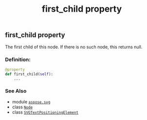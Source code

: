 ﻿---
title: first_child property
second_title: Aspose.SVG for Python via .NET API References
description: 
type: docs
weight: 720
url: /python-net/aspose.svg/svgtextpositioningelement/first_child/
is_root: false
---

## first_child property


The first child of this node. If there is no such node, this returns null.
### Definition:
```python
@property
def first_child(self):
    ...
```

### See Also
* module [`aspose.svg`](../../)
* class [`Node`](/svg/python-net/aspose.svg.dom/node)
* class [`SVGTextPositioningElement`](/svg/python-net/aspose.svg/svgtextpositioningelement)
